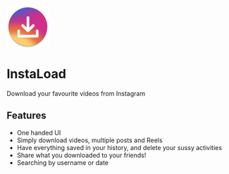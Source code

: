 ![InstaLoad Logo](/app/src/main/res/mipmap-xhdpi/ic_launcher_round.png)

# InstaLoad

Download your favourite videos from Instagram

## Features

- One handed UI
- Simply download videos, multiple posts and Reels
- Have everything saved in your history, and delete your sussy activities
- Share what you downloaded to your friends!
- Searching by username or date
